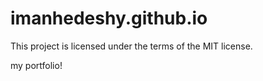 # imanhedeshy.github.io
This project is licensed under the terms of the MIT license.

my portfolio!
